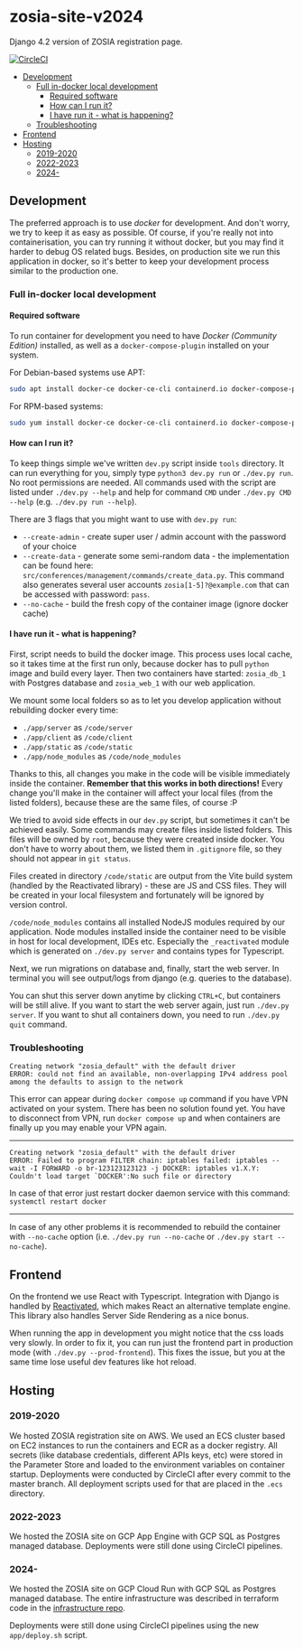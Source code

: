 # zosia-site-v2024

Django 4.2 version of ZOSIA registration page.

[![CircleCI](https://circleci.com/gh/ksiuwr/zosia-site-v2024/tree/master.svg?style=svg)](https://circleci.com/gh/ksiuwr/zosia-site-v2024/tree/master)

- [Development](#development)
  - [Full in-docker local development](#full-in-docker-local-development)
    - [Required software](#required-software)
    - [How can I run it?](#how-can-i-run-it)
    - [I have run it - what is happening?](#i-have-run-it---what-is-happening)
  - [Troubleshooting](#troubleshooting)
- [Frontend](#frontend)
- [Hosting](#hosting)
  - [2019-2020](#2019-2020)
  - [2022-2023](#2022-2023)
  - [2024-](#2024-)

## Development

The preferred approach is to use _docker_ for development. And don't worry, we try to keep it as
easy as possible. Of course, if you're really not into containerisation, you can try running it
without docker, but you may find it harder to debug OS related bugs. Besides, on production site
we run this application in docker, so it's better to keep your development process similar to the
production one.

### Full in-docker local development

#### Required software

To run container for development you need to have _Docker (Community Edition)_ installed, as well as
a `docker-compose-plugin` installed on your system.

For Debian-based systems use APT:

```bash
sudo apt install docker-ce docker-ce-cli containerd.io docker-compose-plugin
```

For RPM-based systems:

```bash
sudo yum install docker-ce docker-ce-cli containerd.io docker-compose-plugin
```

#### How can I run it?

To keep things simple we've written `dev.py` script inside `tools` directory. It can run everything
for you, simply type `python3 dev.py run` or `./dev.py run`. No root permissions are needed.
All commands used with the script are listed under `./dev.py --help` and help for command `CMD`
under `./dev.py CMD --help` (e.g. `./dev.py run --help`).

There are 3 flags that you might want to use with `dev.py run`:

- `--create-admin` - create super user / admin account with the password of your choice
- `--create-data` - generate some semi-random data - the implementation can be found
  here: `src/conferences/management/commands/create_data.py`. This command also generates
  several user accounts `zosia[1-5]?@example.com` that can be accessed with password: `pass`.
- `--no-cache` - build the fresh copy of the container image (ignore docker cache)

#### I have run it - what is happening?

First, script needs to build the docker image. This process uses local cache, so it takes time
at the first run only, because docker has to pull `python` image and build every layer.
Then two containers have started: `zosia_db_1` with Postgres database and `zosia_web_1` with our
web application.

We mount some local folders so as to let you develop application without rebuilding docker every
time:

- `./app/server` as `/code/server`
- `./app/client` as `/code/client`
- `./app/static` as `/code/static`
- `./app/node_modules` as `/code/node_modules`

Thanks to this, all changes you make in the code will be visible immediately inside the container.
**Remember that this works in both directions!** Every change you'll make in the container
will affect your local files (from the listed folders), because these are the same files, of
course :P

We tried to avoid side effects in our `dev.py` script, but sometimes it can't be achieved easily.
Some commands may create files inside listed folders. This files will be owned by `root`,
because they were created inside docker. You don't have to worry about them, we listed them in
`.gitignore` file, so they should not appear in `git status`.

Files created in directory `/code/static` are output from the Vite build system
(handled by the Reactivated library) - these are JS and CSS files.
They will be created in your local filesystem and fortunately will be ignored by
version control.

`/code/node_modules` contains all installed NodeJS modules required by our application.
Node modules installed inside the container need to be visible in host for local development,
IDEs etc. Especially the `_reactivated` module which is generated on `./dev.py server`
and contains types for Typescript.

Next, we run migrations on database and, finally, start the web server. In terminal you will
see output/logs from django (e.g. queries to the database).

You can shut this server down anytime by clicking `CTRL+C`, but containers will be still alive.
If you want to start the web server again, just run `./dev.py server`.
If you want to shut all containers down, you need to run `./dev.py quit` command.

### Troubleshooting

```text
Creating network "zosia_default" with the default driver
ERROR: could not find an available, non-overlapping IPv4 address pool among the defaults to assign to the network
```

This error can appear during `docker compose up` command if you have VPN activated on your system.
There has been no solution found yet. You have to disconnect from VPN, run `docker compose up` and
when containers are finally up you may enable your VPN again.

---

```text
Creating network "zosia_default" with the default driver
ERROR: Failed to program FILTER chain: iptables failed: iptables --wait -I FORWARD -o br-123123123123 -j DOCKER: iptables v1.X.Y: Couldn't load target `DOCKER':No such file or directory
```

In case of that error just restart docker daemon service with this command:
`systemctl restart docker`

---

In case of any other problems it is recommended to rebuild the container with `--no-cache` option
(i.e. `./dev.py run --no-cache` or `./dev.py start --no-cache`).

## Frontend

On the frontend we use React with Typescript. Integration with Django is handled by
[Reactivated](https://www.reactivated.io/), which makes React an alternative template engine.
This library also handles Server Side Rendering as a nice bonus.

When running the app in development you might notice that the css loads very slowly.
In order to fix it, you can run just the frontend part in production mode (with `./dev.py --prod-frontend`).
This fixes the issue, but you at the same time lose useful dev features like hot reload.

## Hosting

### 2019-2020

We hosted ZOSIA registration site on AWS. We used an ECS cluster based on EC2 instances
to run the containers and ECR as a docker registry. All secrets (like database credentials,
different APIs keys, etc) were stored in the Parameter Store and loaded to the environment variables
on container startup. Deployments were conducted by CircleCI after every commit to the master
branch.
All deployment scripts used for that are placed in the `.ecs` directory.

### 2022-2023

We hosted the ZOSIA site on GCP App Engine with GCP SQL as Postgres managed database. Deployments
were still done using CircleCI pipelines.

### 2024-

We hosted the ZOSIA site on GCP Cloud Run with GCP SQL as Postgres managed database.
The entire infrastructure was described in terraform code in the
[infrastructure repo](https://github.com/ksiuwr/infrastructure).

Deployments were still done using CircleCI pipelines using the new `app/deploy.sh` script.

